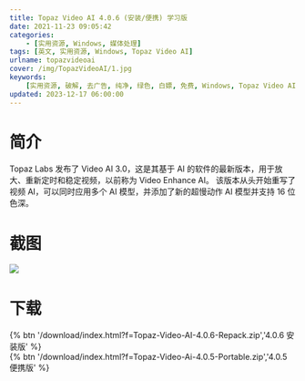 ```yaml
---
title: Topaz Video AI 4.0.6 (安装/便携) 学习版
date: 2021-11-23 09:05:42
categories:
    - [实用资源, Windows, 媒体处理]
tags: [英文, 实用资源, Windows, Topaz Video AI]
urlname: topazvideoai
cover: /img/TopazVideoAI/1.jpg
keywords:
    [实用资源, 破解, 去广告, 纯净, 绿色, 白嫖, 免费, Windows, Topaz Video AI]
updated: 2023-12-17 06:00:00
---
```


# 简介

Topaz Labs 发布了 Video AI 3.0，这是其基于 AI 的软件的最新版本，用于放大、重新定时和稳定视频，以前称为 Video Enhance AI。
该版本从头开始重写了视频 AI，可以同时应用多个 AI 模型，并添加了新的超慢动作 AI 模型并支持 16 位色深。

# 截图

![](/img/TopazVideoAI/2.jpg)

# 下载

{% btn '/download/index.html?f=Topaz-Video-AI-4.0.6-Repack.zip','4.0.6 安装版' %}
<br>
{% btn '/download/index.html?f=Topaz-Video-Ai-4.0.5-Portable.zip','4.0.5 便携版' %}
